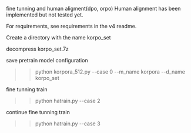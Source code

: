 fine tunning and human aligment(dpo, orpo)
Human alignment has been implemented but not tested yet.

For requirements, see requirements in the v4 readme.

Create a directory with the name korpo_set

decompress korpo_set.7z

save pretrain model configuration
>> python korpora_512.py --case 0 --m_name korpora --d_name korpo_set

fine tunning train
>> python hatrain.py --case 2

continue fine tunning train
>> python hatrain.py --case 3

